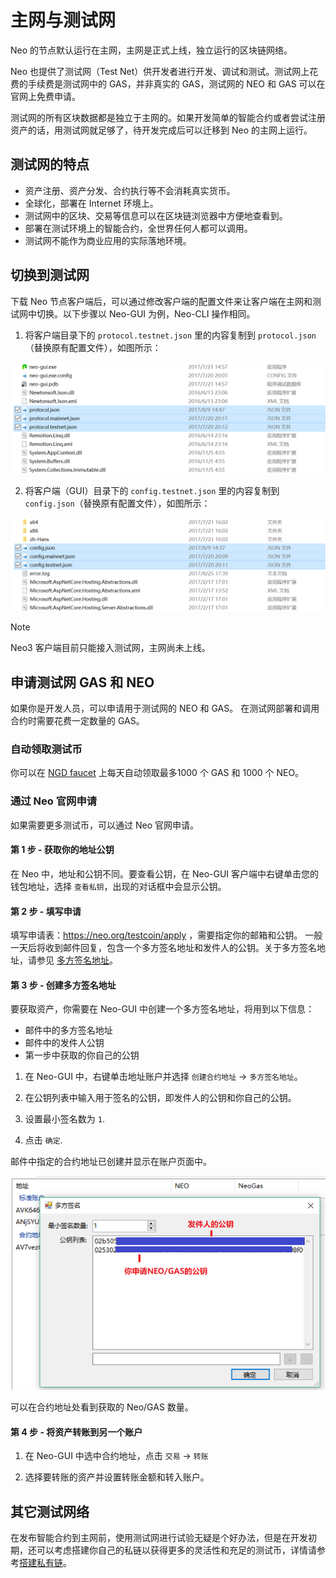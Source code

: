 # 主网与测试网

Neo 的节点默认运行在主网，主网是正式上线，独立运行的区块链网络。

Neo 也提供了测试网（Test Net）供开发者进行开发、调试和测试。测试网上花费的手续费是测试网中的 GAS，并非真实的 GAS，测试网的 NEO 和 GAS 可以在官网上免费申请。

测试网的所有区块数据都是独立于主网的。如果开发简单的智能合约或者尝试注册资产的话，用测试网就足够了，待开发完成后可以迁移到 Neo 的主网上运行。

## 测试网的特点

- 资产注册、资产分发、合约执行等不会消耗真实货币。
- 全球化，部署在 Internet 环境上。
- 测试网中的区块、交易等信息可以在区块链浏览器中方便地查看到。
- 部署在测试环境上的智能合约，全世界任何人都可以调用。
- 测试网不能作为商业应用的实际落地环境。

## 切换到测试网

下载 Neo 节点客户端后，可以通过修改客户端的配置文件来让客户端在主网和测试网中切换。以下步骤以 Neo-GUI 为例，Neo-CLI 操作相同。

1. 将客户端目录下的 `protocol.testnet.json` 里的内容复制到 `protocol.json`（替换原有配置文件），如图所示：


![](../assets/testnet_1_v2.png)

2. 将客户端（GUI）目录下的 `config.testnet.json` 里的内容复制到 `config.json`（替换原有配置文件），如图所示：


![](../assets/testnet_2_v2.png)

> [!NOTE]
>
> Neo3 客户端目前只能接入测试网，主网尚未上线。

## 申请测试网 GAS 和 NEO

如果你是开发人员，可以申请用于测试网的 NEO 和 GAS。 在测试网部署和调用合约时需要花费一定数量的 GAS。  

### 自动领取测试币

你可以在 [NGD faucet](https://neowish.ngd.network/) 上每天自动领取最多1000 个 GAS 和 1000 个 NEO。

### 通过 Neo 官网申请

如果需要更多测试币，可以通过 Neo 官网申请。

#### 第 1 步 - 获取你的地址公钥

在 Neo 中，地址和公钥不同。要查看公钥，在 Neo-GUI 客户端中右键单击您的钱包地址，选择 `查看私钥`，出现的对话框中会显示公钥。

#### 第 2 步 - 填写申请

填写申请表：https://neo.org/testcoin/apply ，需要指定你的邮箱和公钥。
一般一天后将收到邮件回复，包含一个多方签名地址和发件人的公钥。关于多方签名地址，请参见 [多方签名地址](../node/gui/sc.md)。

#### 第 3 步 - 创建多方签名地址

要获取资产，你需要在 Neo-GUI 中创建一个多方签名地址，将用到以下信息： 

- 邮件中的多方签名地址
- 邮件中的发件人公钥
- 第一步中获取的你自己的公钥 

1. 在 Neo-GUI 中，右键单击地址账户并选择 `创建合约地址` -> `多方签名地址`。

2. 在公钥列表中输入用于签名的公钥，即发件人的公钥和你自己的公钥。 

3. 设置最小签名数为  `1`.

4. 点击 `确定`.

邮件中指定的合约地址已创建并显示在账户页面中。

![image](assets/neogas.png)

可以在合约地址处看到获取的 Neo/GAS 数量。

#### 第 4 步 - 将资产转账到另一个账户

1. 在 Neo-GUI 中选中合约地址，点击 `交易` -> `转账`


2. 选择要转账的资产并设置转账金额和转入账户。 

## 其它测试网络

在发布智能合约到主网前，使用测试网进行试验无疑是个好办法，但是在开发初期，还可以考虑搭建你自己的私链以获得更多的灵活性和充足的测试币，详情请参考[搭建私有链](private-chain/solo.md)。





